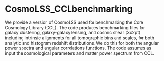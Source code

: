 # CosmoLSS_CCLbenchmarking

We provide a version of CosmoLSS used for benchmarking the Core Cosmology Library (CCL).
The code produces benchmarking files for galaxy clustering, galaxy-galaxy lensing,
and cosmic shear (3x2pt) including intrinsic alignments for all tomographic bins and scales,
for both analytic and histogram redshift distributions. We do this for both the
angular power spectra and angular correlations functions. The code assumes as input
the cosmological parameters and matter power spectrum from CCL.
